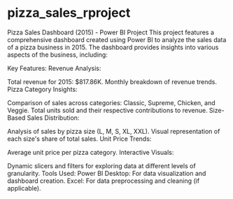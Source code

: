 # pizza_sales_rproject
Pizza Sales Dashboard (2015) - Power BI Project
This project features a comprehensive dashboard created using Power BI to analyze the sales data of a pizza business in 2015. The dashboard provides insights into various aspects of the business, including:

Key Features:
Revenue Analysis:

Total revenue for 2015: $817.86K.
Monthly breakdown of revenue trends.
Pizza Category Insights:

Comparison of sales across categories: Classic, Supreme, Chicken, and Veggie.
Total units sold and their respective contributions to revenue.
Size-Based Sales Distribution:

Analysis of sales by pizza size (L, M, S, XL, XXL).
Visual representation of each size's share of total sales.
Unit Price Trends:

Average unit price per pizza category.
Interactive Visuals:

Dynamic slicers and filters for exploring data at different levels of granularity.
Tools Used:
Power BI Desktop: For data visualization and dashboard creation.
Excel: For data preprocessing and cleaning (if applicable).

